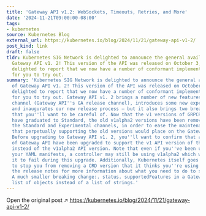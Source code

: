```yaml
---
title: 'Gateway API v1.2: WebSockets, Timeouts, Retries, and More'
date: '2024-11-21T09:00:00-08:00'
tags:
- kubernetes
source: Kubernetes Blog
external_url: https://kubernetes.io/blog/2024/11/21/gateway-api-v1-2/
post_kind: link
draft: false
tldr: Kubernetes SIG Network is delighted to announce the general availability of
  Gateway API v1. 2! This version of the API was released on October 3, and we're
  delighted to report that we now have a number of conformant implementations of it
  for you to try out.
summary: 'Kubernetes SIG Network is delighted to announce the general availability
  of Gateway API v1. 2! This version of the API was released on October 3, and we''re
  delighted to report that we now have a number of conformant implementations of it
  for you to try out. Gateway API v1. 2 brings a number of new features to the Standard
  channel (Gateway API''s GA release channel), introduces some new experimental features,
  and inaugurates our new release process — but it also brings two breaking changes
  that you''ll want to be careful of. Now that the v1 versions of GRPCRoute and ReferenceGrant
  have graduated to Standard, the old v1alpha2 versions have been removed from both
  the Standard and Experimental channels, in order to ease the maintenance burden
  that perpetually supporting the old versions would place on the Gateway API community.
  Before upgrading to Gateway API v1. 2, you''ll want to confirm that any implementations
  of Gateway API have been upgraded to support the v1 API version of these resources
  instead of the v1alpha2 API version. Note that even if you''ve been using v1 in
  your YAML manifests, a controller may still be using v1alpha2 which would cause
  it to fail during this upgrade. Additionally, Kubernetes itself goes to some effort
  to stop you from removing a CRD version that it thinks you''re using: check out
  the release notes for more information about what you need to do to safely upgrade.
  A much smaller breaking change:. status. supportedFeatures in a Gateway is now a
  list of objects instead of a list of strings.'
---
```

Open the original post ↗ https://kubernetes.io/blog/2024/11/21/gateway-api-v1-2/

